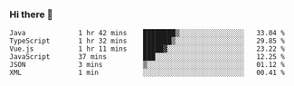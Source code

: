 ### Hi there 👋

<!--START_SECTION:waka-->

```text
Java             1 hr 42 mins    ████████▒░░░░░░░░░░░░░░░░   33.04 %
TypeScript       1 hr 32 mins    ███████▒░░░░░░░░░░░░░░░░░   29.85 %
Vue.js           1 hr 11 mins    █████▓░░░░░░░░░░░░░░░░░░░   23.22 %
JavaScript       37 mins         ███░░░░░░░░░░░░░░░░░░░░░░   12.25 %
JSON             3 mins          ▒░░░░░░░░░░░░░░░░░░░░░░░░   01.12 %
XML              1 min           ░░░░░░░░░░░░░░░░░░░░░░░░░   00.41 %
```

<!--END_SECTION:waka-->

<!--
**Jonas-VanHaeken/Jonas-VanHaeken** is a ✨ _special_ ✨ repository because its `README.md` (this file) appears on your GitHub profile.

Here are some ideas to get you started:

- 🔭 I’m currently working on ...
- 🌱 I’m currently learning ...
- 👯 I’m looking to collaborate on ...
- 🤔 I’m looking for help with ...
- 💬 Ask me about ...
- 📫 How to reach me: ...
- 😄 Pronouns: ...
- ⚡ Fun fact: ...
-->
